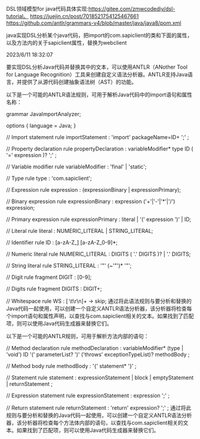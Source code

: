 DSL领域模型for java代码具体实现:https://gitee.com/zmwcodediy/dsl-tutorial。
https://juejin.cn/post/7018521754125467661
https://github.com/antlr/grammars-v4/blob/master/java/java8/pom.xml

java实现DSL分析某个java代码，把import的com.sapiclient的类和下面的属性，以及方法内的关于sapiclient属性，替换为webclient

2023/6/11 18:32:07

要实现DSL分析Java代码并替换其中的文本，可以使用ANTLR（ANother Tool for Language Recognition）工具来创建自定义语法分析器。ANTLR支持Java语言，并提供了从源代码创建抽象语法树（AST）的功能。

以下是一个可能的ANTLR语法规则，可用于解析Java代码中的import语句和属性名称：

grammar JavaImportAnalyzer;

options {
  language = Java;
}

// Import statement rule
importStatement : 'import' packageName=ID+ ';' ;

// Property declaration rule
propertyDeclaration : variableModifier* type ID ( '=' expression )? ';' ;

// Variable modifier rule
variableModifier : 'final' | 'static';

// Type rule
type : 'com.sapiclient';

// Expression rule
expression : (expressionBinary | expressionPrimary);

// Binary expression rule
expressionBinary : expression ('+'|'-'|'*'|'/') expression;

// Primary expression rule
expressionPrimary : literal | '(' expression ')' | ID;

// Literal rule
literal : NUMERIC_LITERAL | STRING_LITERAL;

// Identifier rule
ID : [a-zA-Z_] [a-zA-Z_0-9]*;

// Numeric literal rule
NUMERIC_LITERAL : DIGITS ( '.' DIGITS )? | '.' DIGITS;

// String literal rule
STRING_LITERAL : '"' (~'"')* '"';

// Digit rule
fragment DIGIT : [0-9];

// Digits rule
fragment DIGITS : DIGIT+;

// Whitespace rule
WS : [ \t\r\n]+ -> skip;
通过将此语法规则与要分析和替换的Java代码一起使用，可以创建一个自定义ANTLR语法分析器，该分析器将检查每个import语句和属性声明，以查找与com.sapiclient相关的文本。如果找到了匹配项，则可以使用Java代码生成器来替换它们。

以下是一个可能的ANTLR规则，可用于解析方法内部的语句：

// Method declaration rule
methodDeclaration : 
    variableModifier* (type | 'void') ID '(' parameterList? ')' 
    ('throws' exceptionTypeList)? methodBody ;

// Method body rule
methodBody : '{' statement* '}' ;

// Statement rule
statement : expressionStatement | block | emptyStatement | returnStatement ;

// Expression statement rule
expressionStatement : expression ';' ;

// Return statement rule
returnStatement : 'return' expression? ';' ;
通过将此规则与要分析和替换的Java代码一起使用，可以创建一个自定义ANTLR语法分析器，该分析器将检查每个方法体内部的语句，以查找与com.sapiclient相关的文本。如果找到了匹配项，则可以使用Java代码生成器来替换它们。